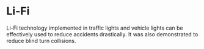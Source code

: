 # Li-Fi


Li-Fi technology implemented in traffic lights and vehicle lights can be effectively used to reduce accidents drastically. It was also demonstrated to reduce blind turn collisions.
